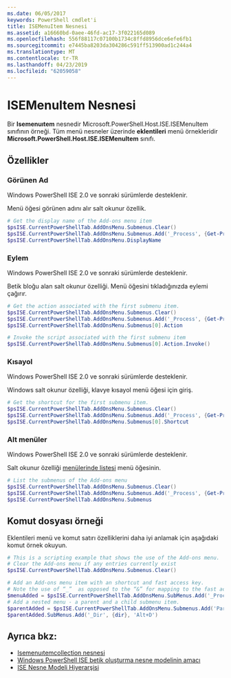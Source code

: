 ```yaml
---
ms.date: 06/05/2017
keywords: PowerShell cmdlet'i
title: ISEMenuItem Nesnesi
ms.assetid: a16660bd-0aee-46fd-ac17-3f022165d089
ms.openlocfilehash: 556f88117c07100b1734c8ffd8956dce6efe6fb1
ms.sourcegitcommit: e7445ba8203da304286c591ff513900ad1c244a4
ms.translationtype: MT
ms.contentlocale: tr-TR
ms.lasthandoff: 04/23/2019
ms.locfileid: "62059058"
---
```

# <a name="the-isemenuitem-object"></a>ISEMenuItem Nesnesi

Bir **Isemenuıtem** nesnedir Microsoft.PowerShell.Host.ISE.ISEMenuItem sınıfının örneği. Tüm menü nesneler üzerinde **eklentileri** menü örnekleridir **Microsoft.PowerShell.Host.ISE.ISEMenuItem** sınıfı.

## <a name="properties"></a>Özellikler

### <a name="displayname"></a>Görünen Ad

Windows PowerShell ISE 2.0 ve sonraki sürümlerde desteklenir.

Menü öğesi görünen adını alır salt okunur özellik.

```powershell
# Get the display name of the Add-ons menu item
$psISE.CurrentPowerShellTab.AddOnsMenu.Submenus.Clear()
$psISE.CurrentPowerShellTab.AddOnsMenu.Submenus.Add('_Process', {Get-Process}, 'Alt+P')
$psISE.CurrentPowerShellTab.AddOnsMenu.DisplayName
```

### <a name="action"></a>Eylem

Windows PowerShell ISE 2.0 ve sonraki sürümlerde desteklenir.

Betik bloğu alan salt okunur özelliği. Menü öğesini tıkladığınızda eylemi çağırır.

```powershell
# Get the action associated with the first submenu item.
$psISE.CurrentPowerShellTab.AddOnsMenu.Submenus.Clear()
$psISE.CurrentPowerShellTab.AddOnsMenu.Submenus.Add('_Process', {Get-Process}, 'Alt+P')
$psISE.CurrentPowerShellTab.AddOnsMenu.Submenus[0].Action

# Invoke the script associated with the first submenu item
$psISE.CurrentPowerShellTab.AddOnsMenu.Submenus[0].Action.Invoke()
```

### <a name="shortcut"></a>Kısayol

Windows PowerShell ISE 2.0 ve sonraki sürümlerde desteklenir.

Windows salt okunur özelliği, klavye kısayol menü öğesi için giriş.

```powershell
# Get the shortcut for the first submenu item.
$psISE.CurrentPowerShellTab.AddOnsMenu.Submenus.Clear()
$psISE.CurrentPowerShellTab.AddOnsMenu.Submenus.Add('_Process', {Get-Process}, 'Alt+P')
$psISE.CurrentPowerShellTab.AddOnsMenu.Submenus[0].Shortcut
```

### <a name="submenus"></a>Alt menüler

Windows PowerShell ISE 2.0 ve sonraki sürümlerde desteklenir.

Salt okunur özelliği [menülerinde listesi](The-ISEMenuItemCollection-Object.md) menü öğesinin.

```powershell
# List the submenus of the Add-ons menu
$psISE.CurrentPowerShellTab.AddOnsMenu.Submenus.Clear()
$psISE.CurrentPowerShellTab.AddOnsMenu.Submenus.Add('_Process', {Get-Process}, 'Alt+P')
$psISE.CurrentPowerShellTab.AddOnsMenu.Submenus
```

## <a name="scripting-example"></a>Komut dosyası örneği

Eklentileri menü ve komut satırı özelliklerini daha iyi anlamak için aşağıdaki komut örnek okuyun.

```powershell
# This is a scripting example that shows the use of the Add-ons menu.
# Clear the Add-ons menu if any entries currently exist
$psISE.CurrentPowerShellTab.AddOnsMenu.Submenus.Clear()

# Add an Add-ons menu item with an shortcut and fast access key.
# Note the use of “_”  as opposed to the “&” for mapping to the fast access key letter for the menu item.
$menuAdded = $psISE.CurrentPowerShellTab.AddOnsMenu.SubMenus.Add('_Process', {Get-Process}, 'Alt+P')
# Add a nested menu - a parent and a child submenu item.
$parentAdded = $psISE.CurrentPowerShellTab.AddOnsMenu.Submenus.Add('Parent', $null, $null)
$parentAdded.SubMenus.Add('_Dir', {dir}, 'Alt+D')
```

## <a name="see-also"></a>Ayrıca bkz:

- [Isemenuıtemcollection nesnesi](The-ISEMenuItemCollection-Object.md)
- [Windows PowerShell ISE betik oluşturma nesne modelinin amacı](Purpose-of-the-Windows-PowerShell-ISE-Scripting-Object-Model.md)
- [ISE Nesne Modeli Hiyerarşisi](The-ISE-Object-Model-Hierarchy.md)